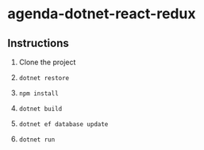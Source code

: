 # agenda-dotnet-react-redux

## Instructions

1. Clone the project

2. `dotnet restore`

3. `npm install`

4. `dotnet build`

5. `dotnet ef database update`

6. `dotnet run`
